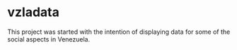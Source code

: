 # vzladata

This project was started with the intention of displaying data for some of the social aspects in Venezuela.  
